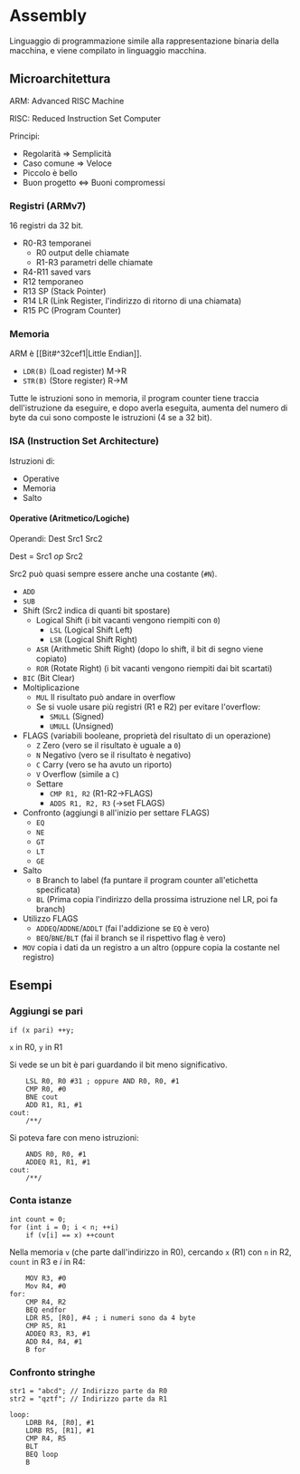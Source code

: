 # Assembly

Linguaggio di programmazione simile alla rappresentazione binaria della macchina, e viene compilato in linguaggio macchina.

## Microarchitettura

ARM: Advanced RISC Machine

RISC: Reduced Instruction Set Computer

Principi:
- Regolarità ⇒ Semplicità
- Caso comune ⇒ Veloce
- Piccolo è bello
- Buon progetto ⇔ Buoni compromessi

### Registri (ARMv7)

16 registri da 32 bit.

- R0-R3 temporanei
	- R0 output delle chiamate
	- R1-R3 parametri delle chiamate
- R4-R11 saved vars
- R12 temporaneo
- R13 SP (Stack Pointer)
- R14 LR (Link Register, l'indirizzo di ritorno di una chiamata)
- R15 PC (Program Counter)

### Memoria

ARM è [[Bit#^32cef1|Little Endian]].

- `LDR(B)` (Load register) M→R
- `STR(B)` (Store register) R→M

Tutte le istruzioni sono in memoria, il program counter tiene traccia dell'istruzione da eseguire, e dopo averla eseguita, aumenta del numero di byte da cui sono composte le istruzioni (4 se a 32 bit).

### ISA (Instruction Set Architecture)

Istruzioni di:
- Operative
- Memoria
- Salto

#### Operative (Aritmetico/Logiche)

Operandi: Dest Src1 Src2

Dest = Src1 *op* Src2

Src2 può quasi sempre essere anche una costante (`#N`).

- `ADD`
- `SUB`
- Shift (Src2 indica di quanti bit spostare)
	- Logical Shift (i bit vacanti vengono riempiti con `0`)
		- `LSL` (Logical Shift Left)
		- `LSR` (Logical Shift Right)
	- `ASR` (Arithmetic Shift Right) (dopo lo shift, il bit di segno viene copiato)
	- `ROR` (Rotate Right) (i bit vacanti vengono riempiti dai bit scartati)
- `BIC` (Bit Clear)
- Moltiplicazione
	- `MUL` Il risultato può andare in overflow
	- Se si vuole usare più registri (R1 e R2) per evitare l'overflow:
		- `SMULL` (Signed)
		- `UMULL` (Unsigned)
- FLAGS (variabili booleane, proprietà del risultato di un operazione)
	- `Z` Zero (vero se il risultato è uguale a `0`)
	- `N` Negativo (vero se il risultato è negativo)
	- `C` Carry (vero se ha avuto un riporto)
	- `V` Overflow (simile a `C`)
	- Settare
		- `CMP R1, R2` (R1-R2→FLAGS)
		- `ADDS R1, R2, R3` (→set FLAGS)
- Confronto (aggiungi `B` all'inizio per settare FLAGS)
	- `EQ`
	- `NE`
	- `GT`
	- `LT`
	- `GE`
- Salto
	- `B` Branch to label (fa puntare il program counter all'etichetta specificata)
	- `BL` (Prima copia l'indirizzo della prossima istruzione nel LR, poi fa branch)
- Utilizzo FLAGS
	- `ADDEQ`/`ADDNE`/`ADDLT` (fai l'addizione se `EQ` è vero)
	- `BEQ`/`BNE`/`BLT` (fai il branch se il rispettivo flag è vero)
- `MOV` copia i dati da un registro a un altro (oppure copia la costante nel registro)

## Esempi

### Aggiungi se pari

```
if (x pari) ++y;
```

`x` in R0, `y` in R1

Si vede se un bit è pari guardando il bit meno significativo.

```armasm
    LSL R0, R0 #31 ; oppure AND R0, R0, #1
    CMP R0, #0
    BNE cout
    ADD R1, R1, #1
cout:
    /**/
```

Si poteva fare con meno istruzioni:

```armasm
    ANDS R0, R0, #1
    ADDEQ R1, R1, #1
cout:
    /**/
```

### Conta istanze

```
int count = 0;
for (int i = 0; i < n; ++i)
    if (v[i] == x) ++count
```

Nella memoria `v` (che parte dall'indirizzo in R0),  cercando `x` (R1) con `n` in R2, `count` in R3 e $i$ in R4:

```armasm
    MOV R3, #0
    Mov R4, #0
for:
    CMP R4, R2
    BEQ endfor
    LDR R5, [R0], #4 ; i numeri sono da 4 byte
    CMP R5, R1
    ADDEQ R3, R3, #1
    ADD R4, R4, #1
    B for
```

### Confronto stringhe

```
str1 = "abcd"; // Indirizzo parte da R0
str2 = "qztf"; // Indirizzo parte da R1
```

```armasm
loop:
    LDRB R4, [R0], #1
    LDRB R5, [R1], #1
    CMP R4, R5
    BLT
    BEQ loop
    B
```